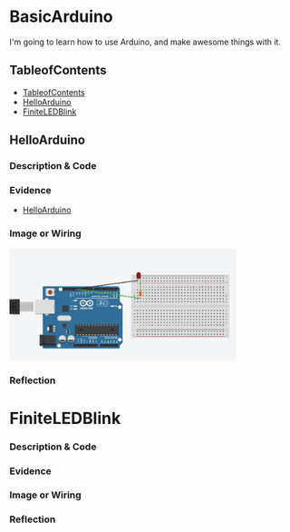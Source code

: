 # BasicArduino
I'm going to learn how to use Arduino, and make awesome things with it.


## TableofContents
* [TableofContents](#TableofCOntents)
* [HelloArduino](#HelloArduino)
* [FiniteLEDBlink](#FiniteLEDBlink)

## HelloArduino

### Description & Code

### Evidence
* [HelloArduino](https://create.arduino.cc/editor/wmorela54/65ef7f91-7edf-4fe1-95c3-4c162d9c76e7/preview)
### Image or Wiring

<img src="https://github.com/Cooper-Moreland/BasicArduino/blob/main/LED%20Blink.png?raw=true" alt="LED Blink" width="400">

### Reflection


# FiniteLEDBlink

### Description & Code

### Evidence

### Image or Wiring

### Reflection
